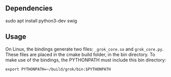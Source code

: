 ## Dependencies

sudo apt install python3-dev swig

## Usage

On Linux, the bindings generate two files: `_grok_core.so` and `grok_core.py`.
These files are placed in the cmake build folder, in the bin directory.
To make use of the bindings, the PYTHONPATH must include this bin directory:

`export PYTHONPATH=~/build/grok/bin:$PYTHONPATH`
